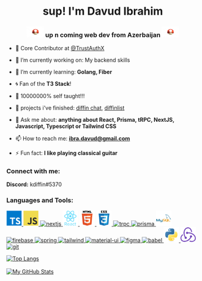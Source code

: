 <h1 align="center">sup! I'm Davud Ibrahim </h1>
<h3 align="center"><img src="./mushroom.gif" alt="My Project GIF" width="45" height="27.5">  up n coming web dev from Azerbaijan <img src="./mushroom.gif" alt="My Project GIF" width="45" height="27.5"> </h3>

- 🦇 Core Contributor at [@TrustAuthX](https://github.com/One-Click-Auth)
- 🔭 I’m currently working on: My backend skills
- 🌱 I’m currently learning: **Golang, Fiber**

- 🌀 Fan of the **T3 Stack**!


- 🐐 10000000% self taught!!! 

- 💯 projects i've finished: [diffin chat](https://diffin-chat.vercel.app/), [diffinlist](https://diffilist.vercel.app/)

- 💬 Ask me about: **anything about React, Prisma, tRPC, NextJS, Javascript, Typescript or Tailwind CSS**

- 📫 How to reach me: **ibra.davud@gmail.com**

- ⚡ Fun fact: **I like playing classical guitar**

<h3 align="left">Connect with me:</h3>

**Discord:** kdiffin#5370

<h3 align="left">Languages and Tools:</h3>
<p align="left">
<a
href="https://www.typescriptlang.org/"
target="_blank"
rel="noreferrer"
>
<img
    src="https://raw.githubusercontent.com/devicons/devicon/master/icons/typescript/typescript-original.svg"
    alt="typescript"
    width="40"
    height="40"
/> 
</a><a href="https://developer.mozilla.org/en-US/docs/Web/JavaScript" target="_blank" rel="noreferrer">
<img
    src="https://raw.githubusercontent.com/devicons/devicon/master/icons/javascript/javascript-original.svg"
    alt="javascript"
    width="40"
    height="40"
/> 
</a> <a href="https://nextjs.org/" target="_blank" rel="noreferrer">    
<img
    src="https://external-content.duckduckgo.com/iu/?u=https%3A%2F%2Fassets.vercel.com%2Fimage%2Fupload%2Fv1607554385%2Frepositories%2Fnext-js%2Fnext-logo.png&f=1&nofb=1&ipt=8ad8b8d4b3c96f3142d3fac716ff3cee38867532520d18e6cbdb78f33b7557d5&ipo=images"
    alt="nextjs"
    width="40"
    height="40"
/> 
</a> <a href="https://reactjs.org/" target="_blank" rel="noreferrer">    
<img
    src="https://raw.githubusercontent.com/devicons/devicon/master/icons/react/react-original-wordmark.svg"
    alt="react"
    width="40"
    height="40"
/> 
</a> <a href="https://www.w3.org/html/" target="_blank" rel="noreferrer">    
<img
    src="https://raw.githubusercontent.com/devicons/devicon/master/icons/html5/html5-original-wordmark.svg"
    alt="html5"
    width="40"
    height="40"
/> 
</a> <a href="https://www.w3schools.com/css/" target="_blank" rel="noreferrer">    
<img
    src="https://raw.githubusercontent.com/devicons/devicon/master/icons/css3/css3-original-wordmark.svg"
    alt="css3"
    width="40"
    height="40"
/> 
</a> <a href="https://trpc.io/" target="_blank" rel="noreferrer">    
<img
    src="https://trpc.io/img/logo.svg"
    alt="trpc"
    width="40"
    height="40"
/> 
</a> <a href="https://prisma.io/" target="_blank" rel="noreferrer">    
<img
    src="https://external-content.duckduckgo.com/iu/?u=https%3A%2F%2Fstorage.googleapis.com%2Fzenn-user-upload%2Ftopics%2Fd07488226b.jpeg&f=1&nofb=1&ipt=5c287150e18bdf4144694684fe91f918cac365ac86f1b325e3a14ce3ecb20446&ipo=images"
    alt="prisma"
    width="40"
    height="40"
/> 
</a> <a href="https://www.mysql.com/" target="_blank" rel="noreferrer">    
<img
    src="https://raw.githubusercontent.com/devicons/devicon/master/icons/mysql/mysql-original-wordmark.svg"
    alt="mysql"
    width="40"
    height="40"
/> 
</a> <a href="https://firebase.google.com/" target="_blank" rel="noreferrer">    
<img
    src="https://www.vectorlogo.zone/logos/firebase/firebase-icon.svg"
    alt="firebase"
    width="40"
    height="40"
/> 
</a> <a href="https://radix-ui.com/" target="_blank" rel="noreferrer">    
<img
    src="https://external-content.duckduckgo.com/iu/?u=https%3A%2F%2Favatars.githubusercontent.com%2Fu%2F75042455%3Fv%3D4&f=1&nofb=1&ipt=396a29582e2726791ea87657b46eeb62ffc3a88c0ffe04e288e06daf7b0216ef&ipo=images"
    alt="spring"
    width="40"
    height="40"
/> 
</a> <a href="https://tailwindcss.com/" target="_blank" rel="noreferrer">    
<img
    src="https://www.vectorlogo.zone/logos/tailwindcss/tailwindcss-icon.svg"
    alt="tailwind"
    width="40"
    height="40"
/> 
</a> <a href="https://material-ui.com/" target="_blank" rel="noreferrer">    
<img
    src="https://seeklogo.com/images/M/material-ui-logo-5BDCB9BA8F-seeklogo.com.png"
    alt="material-ui"
    width="40"
    height="40"
/> 
</a> <a href="https://www.figma.com/" target="_blank" rel="noreferrer">    
<img
    src="https://www.vectorlogo.zone/logos/figma/figma-icon.svg"
    alt="figma"
    width="40"
    height="40"
/> 
</a> <a href="https://babeljs.io/" target="_blank" rel="noreferrer">    
<img
    src="https://www.vectorlogo.zone/logos/babeljs/babeljs-icon.svg"
    alt="babel"
    width="40"
    height="40"
/> 
</a> <a href="https://www.python.org" target="_blank" rel="noreferrer">    
<img
    src="https://raw.githubusercontent.com/devicons/devicon/master/icons/python/python-original.svg"
    alt="python"
    width="40"
    height="40"
/> 
</a> <a href="https://redux.js.org" target="_blank" rel="noreferrer">    
<img
    src="https://raw.githubusercontent.com/devicons/devicon/master/icons/redux/redux-original.svg"
    alt="redux"
    width="40"
    height="40"
/> 
</a> <a href="https://git-scm.com/" target="_blank" rel="noreferrer">    
<img
    src="https://www.vectorlogo.zone/logos/git-scm/git-scm-icon.svg"
    alt="git"
    width="40"
    height="40"
/> 
</a></p>





[![Top Langs](https://github-readme-stats.vercel.app/api/top-langs/?username=diffim&layout_compact&theme=tokyonight)](https://github.com/diffim/github-readme-stats)
<br> </br>
[![My GitHub Stats](https://github-readme-stats.vercel.app/api/?username=diffim&count_private=true&theme=tokyonight&showicons=true)]()
